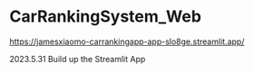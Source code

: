 # CarRankingSystem_Web
https://jamesxiaomo-carrankingapp-app-slo8ge.streamlit.app/

2023.5.31
Build up the Streamlit App
